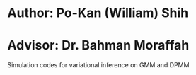 # Author: Po-Kan (William) Shih
# Advisor: Dr. Bahman Moraffah
Simulation codes for variational inference on GMM and DPMM
